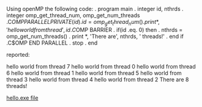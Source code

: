 Using openMP the following code:
    .      program main
    .      integer id, nthrds
    .      integer omp_get_thread_num, omp_get_num_threads
    .C$OMP PARALLEL PRIVATE(id)
    .      id = omp_get_thread_num()
    .      print *, 'hello world from thread', id
    .C$OMP BARRIER
    .      if(id .eq. 0) then
    .        nthrds = omp_get_num_threads()
    .        print *, 'There are', nthrds, ' threads!'
    .      end if
    .C$OMP END PARALLEL
    .      stop
    .      end

reported:

 hello world from thread           7
 hello world from thread           0
 hello world from thread           6
 hello world from thread           1
 hello world from thread           5
 hello world from thread           3
 hello world from thread           4
 hello world from thread           2
 There are           8  threads!


[hello.exe file](https://emilyblackb.github.io/math5610/homework/1/hello.exe)
